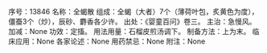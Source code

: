 序号：13846
名称：全蝎散
组成：全蝎（大者）7个（薄荷叶包，炙黄色为度），僵蚕3个（炒），辰砂、麝香各少许。
出处：《婴童百问》卷三。
主治：急慢风。
加减：None
功效：定搐。
用法用量：石榴皮煎汤调下。
制备方法：上为末。
临床应用：None
各家论述：None
用药禁忌：None
附注：None
